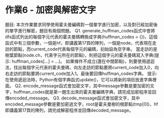 # 作業6 - 加密與解密文字
題目:
本次作業要求同學使用霍夫曼編碼對一個單字進行加密，以及對已經加密後的單字進行解密，題目有兩個問題。
Q1. generate_huffman_codes函式中會將dfs函式列出的每個字元代表的霍夫曼碼轉換成字典(huffman_codes = {})，這個函式中有三個參數，一個是hf，即講義第17頁的陣列，一個是node，代表現在走訪的節點，而current_code代表每個字元的編碼，初始設為空字串。
當走訪的是樹葉節點(node.ch，代表字元所在的節點)，則把這個字元的霍夫曼碼寫入字典(提示: huffman_codes[...] = ...)。
如果條件不成立(還在中間節點)，則要使用遞迴法，找出每個字元代表的霍夫曼碼，向左走訪的節點要將current_code加入0，向右走訪的節點要將current_code加入1。最後要回傳huffman_codes字典。
提示: 在使用遞迴法時，Python有個字典函式update()，它可以將新的項目放進字典裡面。
Q2. encode_message函式會加密文字，其中message參數是要加密的文字，huffman_codes就是第一題生出來的霍夫曼編碼字典，請完成加密程序並回傳encoded_message。
Q3. decode_message函式會加密文字，其中encoded_message參數是要加密過文字，root是霍夫曼樹的根節點(tmp[0])，hf即講義第17頁的陣列，請完成解密程序並回傳decoded_message。
